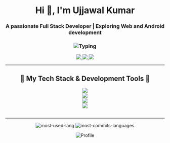 <h1 align="center">Hi 👋, I'm Ujjawal Kumar</h1>
<h3 align="center">
    A passionate Full Stack Developer | Exploring Web and Android development
</h3>
<h3 align="center">
    <img width="auto" alt="Typing" src="https://readme-typing-svg.demolab.com?font=Roboto+Slab&color=%237E3ACE&size=30&center=true&vCenter=true&width=450&duration=1500&pause=1000&lines=Web+Developer;App+Developer" />
</h3>


<div align="center"> 
    <a href="#">
      <img src="https://img.shields.io/badge/+91--7903133349-8A2BE2?style=for-the-badge&logo=google%20analytics&logoColor=green" />
    </a>
    <a href="https://www.linkedin.com/in/ujjawal-kumar-827ba4265/" target="_blank">
    <a href="mailto:ujjawalsingh800007@gmail.com">
      <img src="https://img.shields.io/badge/Gmail-red?style=for-the-badge&logo=gmail&logoColor=white" />
    </a>
    <a href="https://www.linkedin.com/in/ujjawal-kumar-827ba4265/" target="_blank">
      <img src="https://img.shields.io/badge/LinkedIn-0077B5?style=for-the-badge&logo=lobsters&logoColor=white" target="_blank" />
    </a>
    <!-- <a href="#" target="_blank">
        <img src="https://img.shields.io/badge/Portfolio-FF5722?style=for-the-badge&logo=todoist&logoColor=white" target="_blank" />
    </a> -->
</div>
<hr/>
  
<h2 align="center">🚀 My Tech Stack & Development Tools 🚀</h2>
<div align="center">
    <!-- <img src="https://go-skill-icons.vercel.app/api/icons?i=cpp,rust,java,javascript,typescript,c,python,sqlserver,mysql,postgresql," /><br>
    <img src="https://go-skill-icons.vercel.app/api/icons?i=react,reactnative,expressjs,nodejs,nextjs,remix,vite,android,androidstudio,expo, "/><br>
    <img src="https://go-skill-icons.vercel.app/api/icons?i=html,css,bootstrap,daisyui,sass,tailwindcss,markdown,git,github,vercel," /><br>
    <img src="https://go-skill-icons.vercel.app/api/icons?i=mongodb,strapi,supabase,appwrite,firebase,mongoose,planetscale,spring,prisma," /><br>
    <img src="https://go-skill-icons.vercel.app/api/icons?i=authjs,clerk,nginx,ngrok,socketio,recoil,redux,trpc,zustand,stripe" /><br> -->    
    <img src="https://go-skill-icons.vercel.app/api/icons?i=cpp,rust,java,javascript,typescript,c,python,nginx,socketio,sqlserver,mysql,postgresql," /><br>
    <img src="https://go-skill-icons.vercel.app/api/icons?i=react,reactnative,expressjs,nodejs,nextjs,remix,vite,redux,zustand,expo,android,androidstudio,"/><br>
    <img src="https://go-skill-icons.vercel.app/api/icons?i=mongodb,strapi,supabase,appwrite,firebase,mongoose,planetscale,spring,prisma,trpc,authjs,clerk" /><br>
    <img src="https://go-skill-icons.vercel.app/api/icons?i=sass,tailwindcss,html,css,bootstrap,daisyui,markdown,git,github,vercel,ngrok,stripe" /><br>
</div>
<br/>
<hr/>


<p align="center">
    <!-- <img src="https://github-readme-stats.vercel.app/api/top-langs?username=ujjawalsingh25&show_icons=true&locale=en&layout=compact" alt="ujjawalsingh25" alt="most-used-lang"/> -->
    <img src="https://github-readme-stats-salesp07.vercel.app/api/top-langs/?username=ujjawalsingh25&hide=HTML&langs_count=8&layout=compact&theme=react&border_radius=10&size_weight=0.5&count_weight=0.5&exclude_repo=github-readme-stats" alt="most-used-lang" />
    <!-- <img alt="coding" width="250" src="https://media.licdn.com/dms/image/v2/C4E12AQFS2orslcG6VA/article-cover_image-shrink_720_1280/article-cover_image-shrink_720_1280/0/1601654296846?e=1744848000&v=beta&t=KWmiOJATSUaoVmiaYWDA-LmNnC-Nvt2_gw4x8BkAQVU"/> -->
    <!-- <img src="https://res.cloudinary.com/dry07iyvo/image/upload/v1735366890/coding_utrxxa.gif" width="300" height="auto" alt="Coding"/> -->
    <!-- <img src="http://github-profile-summary-cards.vercel.app/api/cards/most-commit-language?username=ujjawalsingh25&theme=transparent&exclude=html,CSS,Jupyter%20Notebook" height="180em" alt="MostCommitsLanguages"/> -->
    <img src="http://github-profile-summary-cards.vercel.app/api/cards/most-commit-language?username=ujjawalsingh25&theme=react&border_radius=10&size_weight=0.5&count_weight=0.5&exclude=html,CSS,Jupyter%20Notebook" alt="most-commits-languages" />
    <!-- <img src="http://github-profile-summary-cards.vercel.app/api/cards/repos-per-language?username=ujjawalsingh25&theme=transparent&exclude=html,CSS,Jupyter%20Notebook" height="180em" alt="Most Repo Languages"/> -->
</p>

<div align="center">
    <img align="center" src="https://github-profile-summary-cards.vercel.app/api/cards/profile-details?username=ujjawalsingh25&theme=transparent" alt='Profile'/>
</div>
